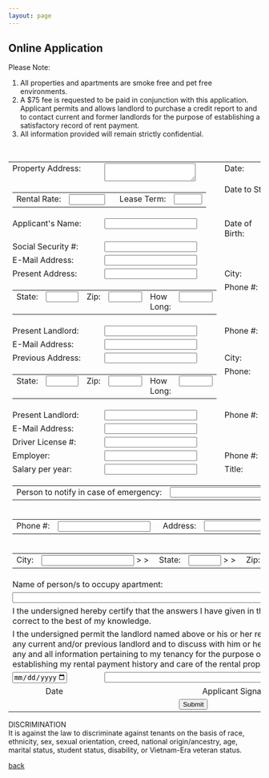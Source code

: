```yaml
---
layout: page
---
```


## Online Application

Please Note:<br/>
1. All properties and apartments are smoke free and pet free environments.
2. A $75 fee is requested to be paid in conjunction with this application.  Applicant permits and allows landlord to purchase a credit report to and to contact current and  former landlords for the purpose of establishing a satisfactory record of rent payment.  
3. All information provided will remain strictly confidential.
<br>
<!-- modify this form HTML and place wherever you want your form -->
<form action="https://formspree.io/f/mvolzdgq" method="POST">
  <input type="hidden" name="_subject" value="Online Application from Website" />
  <table style='border-collapse:collapse'>
    <tr>
      <td valign='top'>
        <label>Property Address:</label>
      </td>
      <td colspan='3'>
        <textarea width="100%" name="_propertyAddress" required></textarea>
      </td>
      <td valign='top'>
        <label>Date:</label>
      </td>
      <td valign='top' align='left'>
        <input type="date" name="_todaysDate" min="2022-01-01" max="2099-12-31" required/>
      </td>
    </tr>
    <tr>
      <td colspan='4' cellspacing='0' cellpadding='0'>
        <table cellspacing='0' cellpadding='0'>
          <tr>
            <td valign='top'>
              <label>Rental Rate:</label>
            </td>
            <td valign='top' align='left'>
              <input type="number" name="_rentalRate" min="1" max="3000" required/>&nbsp;&nbsp;&nbsp;
            </td>
            <td valign='top'>
              <label>Lease Term:</label>
            </td>
            <td valign='top' align='left'>
              <input type="number" name="_leaseTerm" min="1" max="60" required/>
            </td>
          </tr>
        </table>
    </td>
      <td valign='top' nowrap>
        <label>Date to Start:</label>
      </td>
      <td valign='top' align='left'>
        <input type="date" name="_dateToStart" min="2022-01-01" max="2099-12-31" required/>
      </td>
    </tr>
    <tr>
      <td valign='top'>
        <label>Applicant's Name:</label>
      </td>
      <td colspan='3' valign='top' align='left'>
        <input type="text" name="_applicantsName" required/>
      </td>
      <td valign='top'>
        <label>Date of Birth:</label>
      </td>
      <td valign='top' align='left'>
        <input type="date" name="_dateOfBirth" max="2099-12-31" required/>
      </td>
    </tr>
    <tr>
      <td valign='top'>
        <label>Social Security #:</label>
      </td>
      <td colspan='5' valign='top' align='left'>
        <input type="text" name="_socialSecurityNumber" required/>
      </td>
    </tr>
    <tr>
      <td valign='top'>
        <label>E-Mail Address:</label>
      </td>
      <td colspan='5' valign='top' align='left'>
        <input type="email" name="_emailAddress" required />
      </td>
    </tr>
    <tr>
      <td  valign='top'>
        <label>Present Address:</label>
      </td>
      <td colspan='3' valign='top' align='left'>
        <input type="text" name="_presentAddress" required/>
      </td>
      <td valign='top'>
        <label>City:</label>
      </td>
      <td valign='top' align='left'>
        <input type="text" name="_presentAddressCity" required/>
      </td>
    </tr>
    <tr>
      <td colspan='4' cellspacing='0' cellpadding='0'>
        <table cellspacing='0' cellpadding='0'>
          <tr>
            <td  valign='top'>
              <label>State:</label>
            </td>
            <td valign='top' align='left'>
              <input type="text" size="5" name="_presentAddressState" required/>&nbsp;
            </td>
            <td valign='top'>
              <label>Zip:</label>
            </td>
            <td valign='top' align='left'>
              <input type="number" style="width: 5em" maxlength="5" name="_presentAddressZip" required/>&nbsp;
            </td>
            <td valign='top'>
              <label>How Long:</label>
            </td>
            <td valign='top' align='left'>
              <input type="number" style="width: 5em" name="_presentAddressHowLong" required/>
            </td>
          </tr>
        </table>
      </td>
      <td valign='top'>
        <label>Phone #:</label>
      </td>      
      <td valign='top' align='left'>
        <input type="text" name="_presentAddressPhone" required/>
      </td>      
    </tr>
    <tr>
      <td valign='top'>
        <label>Present Landlord:</label>
      </td>
      <td valign='top' align='left' colspan='3'>
        <input type="text" name="_presentLandlord" required/>
      </td>
      <td valign='top'>
        <label>Phone #:</label>
      </td>      
      <td valign='top' align='left'>
        <input type="text" name="_presentLandlordPhone" required/>
      </td>     
    </tr>
    <tr>
      <td valign='top'>
        <label>E-Mail Address:</label>
      </td>
      <td colspan='5' valign='top' align='left'>
        <input type="email" name="__presentLandlordEmailAddress" required />
      </td>
    </tr>    
    <tr>
      <td  valign='top'>
        <label>Previous Address:</label>
      </td>
      <td colspan='3' valign='top' align='left'>
        <input type="text" name="_previousAddress"/>
      </td>
      <td valign='top'>
        <label>City:</label>
      </td>
      <td valign='top' align='left'>
        <input type="text" name="_previousAddressCity"/>
      </td>
    </tr>
    <tr>
      <td colspan='4' cellspacing='0' cellpadding='0'>
        <table cellspacing='0' cellpadding='0'>
          <tr>
            <td  valign='top'>
              <label>State:</label>
            </td>
            <td valign='top' align='left'>
              <input type="text" size="5" name="_previousAddressState"/>&nbsp;
            </td>
            <td valign='top'>
              <label>Zip:</label>
            </td>
            <td valign='top' align='left'>
              <input type="number" style="width: 5em" maxlength="5" name="_previousAddressZip"/>&nbsp;
            </td>
            <td valign='top'>
              <label>How Long:</label>
            </td>
            <td valign='top' align='left'>
              <input type="number" style="width: 5em" name="_previousAddressHowLong"/>
            </td>
          </tr>
        </table>
      </td>
      <td valign='top'>
        <label>Phone:</label>
      </td>      
      <td valign='top' align='left'>
        <input type="text" name="_previousAddressPhone" required/>
      </td>      
    </tr>
    <tr>
      <td valign='top'>
        <label>Present Landlord:</label>
      </td>
      <td valign='top' align='left' colspan='3'>
        <input type="text" name="_previousLandlord" required/>
      </td>
      <td valign='top'>
        <label>Phone #:</label>
      </td>      
      <td valign='top' align='left'>
        <input type="text" name="_previousLandlordPhone" required/>
      </td>     
    </tr>
    <tr>
      <td valign='top'>
        <label>E-Mail Address:</label>
      </td>
      <td colspan='5' valign='top' align='left'>
        <input type="email" name="__previousLandlordEmailAddress" required />
      </td>
    </tr>
    <tr>
      <td valign='top'>
        <label>Driver License #:</label>
      </td>
      <td colspan='5' valign='top' align='left'>
        <input type="text" name="_driversLicenseNumber" />
      </td>
    </tr>    
    <tr>
      <td valign='top'>
        <label>Employer:</label>
      </td>
      <td valign='top' align='left' colspan='3'>
        <input type="text" name="_employer" />
      </td>
      <td valign='top'>
        <label>Phone #:</label>
      </td>      
      <td valign='top' align='left'>
        <input type="text" name="_employerPhone" />
      </td>     
    </tr>
    <tr>
      <td valign='top'>
        <label>Salary per year:</label>
      </td>
      <td valign='top' align='left' colspan='3'>
        <input type="number" name="_salaryPerYear" />
      </td>      
      <td valign='top'>
        <label>Title:</label>
      </td>      
      <td valign='top' align='left'>
        <input type="text" name="_employmentTitle" />
      </td>     
    </tr>
    <tr>
      <td colspan='6' cellspacing='0' cellpadding='0'>
        <table cellspacing='0' cellpadding='0'>
          <tr>
            <td valign='top'>
              <label>Person to notify in case of emergency:</label>
            </td>
            <td valign='top' align='left'>
              <input type="text" name="_emergencyContactName" />
            </td>
          </tr>
        </table>
    </td>
    </tr>
    <tr>
      <td colspan='6' cellspacing='0' cellpadding='0'>
        <table cellspacing='0' cellpadding='0'>
          <tr>
            <td valign='top'>
              <label>Phone #:</label>
            </td>
            <td valign='top' align='left'>
              <input type="text" name="_emergencyContactPhone" />&nbsp;&nbsp;
            </td>
            <td valign='top'>
              <label>Address:</label>
            </td>
            <td colspan='3' valign='top' align='left'>
              <input type="text" style="width:100%" name="_emergencyContactAddress" />
            </td>
          </tr>
        </table>
    </td>
    </tr>
    <tr>
      <td colspan='6' cellspacing='0' cellpadding='0'>
        <table cellspacing='0' cellpadding='0'>
          <tr>
          <td valign='top'>
            <label>City:</label>
          </td>
          <td valign='top' align='left'>
            <input type="text" name="_emergencyContactCity" />&nbsp;>&nbsp;>&nbsp;
          </td>
          <td valign='top'>
            <label>State:</label>
          </td>
          <td valign='top' align='left'>
            <input type="text" name="_emergencyContactState" size="5" />&nbsp;>&nbsp;>&nbsp;
          </td>
          <td valign='top'>
            <label>Zip:</label>
          </td>
          <td valign='top' align='left'>
            <input type="number" style="width: 5em" maxlength="5" name="_emergencyContactZip" />
          </td>
          </tr>
        </table>
    </td>
    </tr>
    <tr>
      <td colspan='6' align='left'>
        <label>Name of person/s to occupy apartment:</label>
      </td>
    </tr>
    <tr>
      <td colspan='6' align='left'>
        <input type="text" name="_personsOccupyApartment" style="width:100%" required/>
      </td>
    </tr>
    <tr rowspan='2'>
      <td colspan='6' align='left'>
        <label>I the undersigned hereby certify that the answers I have given in this application are true and correct to the best of my knowledge.</label>
      </td>
    </tr>
    <tr rowspan='2'>
      <td colspan='6' align='left'>
        <label>I the undersigned permit the landlord named above or his or her representative(s) to contact any current and/or previous landlord and to discuss with him or her or his or her representatives any and all information pertaining to my tenancy for the purpose of, but not limited to, establishing my rental payment history and care of the rental property.</label>
      </td>
    </tr>
    <tr rowspan='2'>
      <td valign='top' align='left'>
        <input type="date" name="_dateSigned" min="2022-01-01" max="2099-12-31" required/>
      </td>
      <td valign='top' align='left' colspan='5'>
        <input type="text" style="width:100%" name="_applicantSignature" required/>
      </td>  
    </tr>
    <tr>
      <td valign='top' align='center'>
        <label>Date</label>
      </td>
      <td valign='top' align='center' colspan='5'>
        <label>Applicant Signature</label>
      </td>  
    </tr>    
    <tr>
      <td colspan='6' align='center'>
        <button type="submit">Submit</button>        
      </td>
    </tr>    
  </table>
</form>


DISCRIMINATION<br/>
It is against the law to discriminate against tenants on the basis of race, ethnicity, sex, sexual orientation, creed, national origin/ancestry, age, marital status, student status, disability, or Vietnam-Era veteran status.

[back](./)
